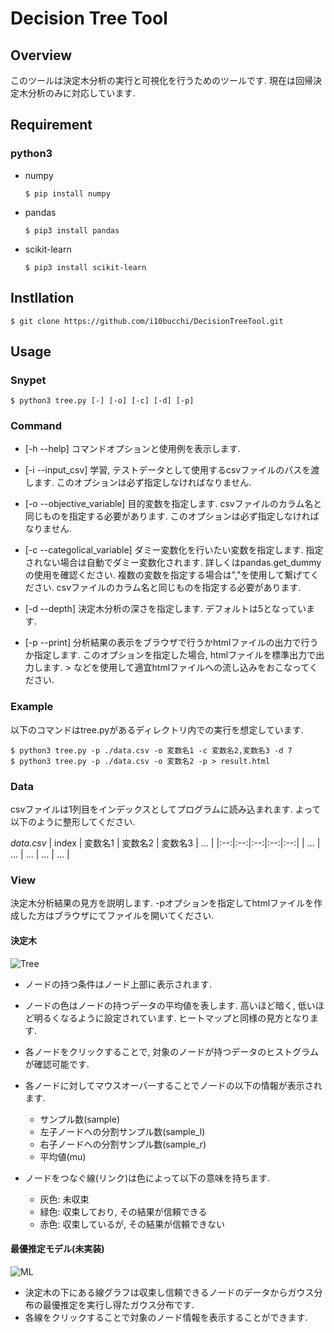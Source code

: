 # Decision Tree Tool

## Overview

このツールは決定木分析の実行と可視化を行うためのツールです.
現在は回帰決定木分析のみに対応しています.

## Requirement

### python3

- numpy
    ```
    $ pip install numpy
    ```

- pandas
    ```
    $ pip3 install pandas
    ```

- scikit-learn
    ```
    $ pip3 install scikit-learn
    ```

## Instllation

```
$ git clone https://github.com/i10bucchi/DecisionTreeTool.git
```

## Usage

### Snypet

```
$ python3 tree.py [-] [-o] [-c] [-d] [-p]
```

### Command


- [-h --help]
    コマンドオプションと使用例を表示します.

- [-i --input_csv]
    学習, テストデータとして使用するcsvファイルのパスを渡します. このオプションは必ず指定しなければなりません.


- [-o --objective_variable]
    目的変数を指定します. csvファイルのカラム名と同じものを指定する必要があります. このオプションは必ず指定しなければなりません.

- [-c --categolical_variable]
    ダミー変数化を行いたい変数を指定します. 指定されない場合は自動でダミー変数化されます. 詳しくはpandas.get_dummyの使用を確認ください. 複数の変数を指定する場合は","を使用して繋げてください. csvファイルのカラム名と同じものを指定する必要があります.

- [-d --depth]
    決定木分析の深さを指定します. デフォルトは5となっています.

- [-p --print]
    分析結果の表示をブラウザで行うかhtmlファイルの出力で行うか指定します. このオプションを指定した場合, htmlファイルを標準出力で出力します. > などを使用して適宜htmlファイルへの流し込みをおこなってください.

### Example

以下のコマンドはtree.pyがあるディレクトリ内での実行を想定しています.

```
$ python3 tree.py -p ./data.csv -o 変数名1 -c 変数名2,変数名3 -d 7
$ python3 tree.py -p ./data.csv -o 変数名2 -p > result.html
```

### Data

csvファイルは1列目をインデックスとしてプログラムに読み込まれます. よって以下のように整形してください.

_data.csv_
| index | 変数名1 | 変数名2 | 変数名3 | ... |
|:--:|:--:|:--:|:--:|:--:|
| ... | ... | ... | ... | ... |

### View

決定木分析結果の見方を説明します. -pオプションを指定してhtmlファイルを作成した方はブラウザにてファイルを開いてください.

#### 決定木

![Tree](https://user-images.githubusercontent.com/22851828/60733936-447eb000-9f89-11e9-8505-394785a4bf11.png)

- ノードの持つ条件はノード上部に表示されます.

- ノードの色はノードの持つデータの平均値を表します. 高いほど暗く, 低いほど明るくなるように設定されています. ヒートマップと同様の見方となります.

- 各ノードをクリックすることで, 対象のノードが持つデータのヒストグラムが確認可能です.

- 各ノードに対してマウスオーバーすることでノードの以下の情報が表示されます.
    - サンプル数(sample)
    - 左子ノードへの分割サンプル数(sample_l)
    - 右子ノードへの分割サンプル数(sample_r)
    - 平均値(mu)

- ノードをつなぐ線(リンク)は色によって以下の意味を持ちます.
    - 灰色: 未収束
    - 緑色: 収束しており, その結果が信頼できる
    - 赤色: 収束しているが, その結果が信頼できない



#### 最優推定モデル(未実装)

![ML](https://user-images.githubusercontent.com/22851828/60733939-46e10a00-9f89-11e9-938a-d48c28cb7370.png)

- 決定木の下にある線グラフは収束し信頼できるノードのデータからガウス分布の最優推定を実行し得たガウス分布です.
- 各線をクリックすることで対象のノード情報を表示することができます.